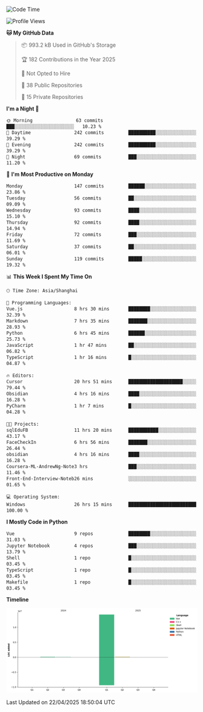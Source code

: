 <!--START_SECTION:waka-->
![Code Time](http://img.shields.io/badge/Code%20Time-121%20hrs%2032%20mins-blue)

![Profile Views](http://img.shields.io/badge/Profile%20Views-55-blue)

**🐱 My GitHub Data** 

> 📦 993.2 kB Used in GitHub's Storage 
 > 
> 🏆 182 Contributions in the Year 2025
 > 
> 🚫 Not Opted to Hire
 > 
> 📜 38 Public Repositories 
 > 
> 🔑 15 Private Repositories 
 > 
**I'm a Night 🦉** 

```text
🌞 Morning                63 commits          ███░░░░░░░░░░░░░░░░░░░░░░   10.23 % 
🌆 Daytime                242 commits         ██████████░░░░░░░░░░░░░░░   39.29 % 
🌃 Evening                242 commits         ██████████░░░░░░░░░░░░░░░   39.29 % 
🌙 Night                  69 commits          ███░░░░░░░░░░░░░░░░░░░░░░   11.20 % 
```
📅 **I'm Most Productive on Monday** 

```text
Monday                   147 commits         ██████░░░░░░░░░░░░░░░░░░░   23.86 % 
Tuesday                  56 commits          ██░░░░░░░░░░░░░░░░░░░░░░░   09.09 % 
Wednesday                93 commits          ████░░░░░░░░░░░░░░░░░░░░░   15.10 % 
Thursday                 92 commits          ████░░░░░░░░░░░░░░░░░░░░░   14.94 % 
Friday                   72 commits          ███░░░░░░░░░░░░░░░░░░░░░░   11.69 % 
Saturday                 37 commits          ██░░░░░░░░░░░░░░░░░░░░░░░   06.01 % 
Sunday                   119 commits         █████░░░░░░░░░░░░░░░░░░░░   19.32 % 
```


📊 **This Week I Spent My Time On** 

```text
🕑︎ Time Zone: Asia/Shanghai

💬 Programming Languages: 
Vue.js                   8 hrs 30 mins       ████████░░░░░░░░░░░░░░░░░   32.39 % 
Markdown                 7 hrs 35 mins       ███████░░░░░░░░░░░░░░░░░░   28.93 % 
Python                   6 hrs 45 mins       ██████░░░░░░░░░░░░░░░░░░░   25.73 % 
JavaScript               1 hr 47 mins        ██░░░░░░░░░░░░░░░░░░░░░░░   06.82 % 
TypeScript               1 hr 16 mins        █░░░░░░░░░░░░░░░░░░░░░░░░   04.87 % 

🔥 Editors: 
Cursor                   20 hrs 51 mins      ████████████████████░░░░░   79.44 % 
Obsidian                 4 hrs 16 mins       ████░░░░░░░░░░░░░░░░░░░░░   16.28 % 
PyCharm                  1 hr 7 mins         █░░░░░░░░░░░░░░░░░░░░░░░░   04.28 % 

🐱‍💻 Projects: 
sqlEduFB                 11 hrs 20 mins      ███████████░░░░░░░░░░░░░░   43.17 % 
FaceCheckIn              6 hrs 56 mins       ███████░░░░░░░░░░░░░░░░░░   26.44 % 
obsidian                 4 hrs 16 mins       ████░░░░░░░░░░░░░░░░░░░░░   16.28 % 
Coursera-ML-AndrewNg-Note3 hrs               ███░░░░░░░░░░░░░░░░░░░░░░   11.46 % 
Front-End-Interview-Noteb26 mins             ░░░░░░░░░░░░░░░░░░░░░░░░░   01.65 % 

💻 Operating System: 
Windows                  26 hrs 15 mins      █████████████████████████   100.00 % 
```

**I Mostly Code in Python** 

```text
Vue                      9 repos             ████████░░░░░░░░░░░░░░░░░   31.03 % 
Jupyter Notebook         4 repos             ███░░░░░░░░░░░░░░░░░░░░░░   13.79 % 
Shell                    1 repo              █░░░░░░░░░░░░░░░░░░░░░░░░   03.45 % 
TypeScript               1 repo              █░░░░░░░░░░░░░░░░░░░░░░░░   03.45 % 
Makefile                 1 repo              █░░░░░░░░░░░░░░░░░░░░░░░░   03.45 % 
```



**Timeline**

![Lines of Code chart](https://raw.githubusercontent.com/White1943/White1943/main/assets/bar_graph.png)


 Last Updated on 22/04/2025 18:50:04 UTC
<!--END_SECTION:waka-->

